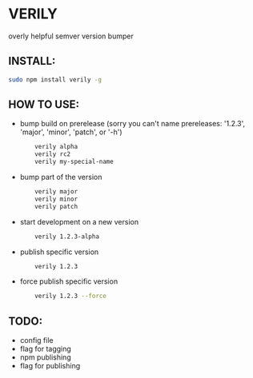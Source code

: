 VERILY
=========

overly helpful semver version bumper


INSTALL:
----------
```bash
sudo npm install verily -g
```

HOW TO USE:
----------
* bump build on prerelease (sorry you can't name prereleases: '1.2.3', 'major', 'minor', 'patch', or '-h')
    ```bash
        verily alpha
        verily rc2
        verily my-special-name

    ```

* bump part of the version
    ```bash
        verily major
        verily minor
        verily patch

    ```

* start development on a new version
    ```bash
        verily 1.2.3-alpha

    ```

* publish specific version
    ```bash
        verily 1.2.3

    ```

* force publish specific version
    ```bash
        verily 1.2.3 --force

    ```
TODO:
--------
- config file
- flag for tagging
- npm publishing
- flag for publishing

